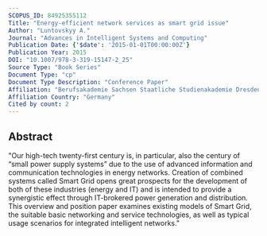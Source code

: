 ```yaml
---
SCOPUS_ID: 84925355112
Title: "Energy-efficient network services as smart grid issue"
Author: "Luntovskyy A."
Journal: "Advances in Intelligent Systems and Computing"
Publication Date: {'$date': '2015-01-01T00:00:00Z'}
Publication Year: 2015
DOI: "10.1007/978-3-319-15147-2_25"
Source Type: "Book Series"
Document Type: "cp"
Document Type Description: "Conference Paper"
Affiliation: "Berufsakademie Sachsen Staatliche Studienakademie Dresden"
Affiliation Country: "Germany"
Cited by count: 2
---
```


## Abstract
"Our high-tech twenty-first century is, in particular, also the century of “small power supply systems” due to the use of advanced information and communication technologies in energy networks. Creation of combined systems called Smart Grid opens great prospects for the development of both of these industries (energy and IT) and is intended to provide a synergistic effect through IT-brokered power generation and distribution. This overview and position paper examines existing models of Smart Grid, the suitable basic networking and service technologies, as well as typical usage scenarios for integrated intelligent networks."
